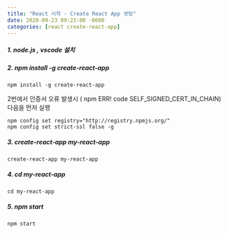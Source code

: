 ```yaml
---
title: "React 시작 - Create React App 셋팅"
date: 2020-09-23 09:23:00 -0600
categories: [react create-react-app]
---
```


##### 1. node.js , vscode 설치

##### 2. npm install -g create-react-app

```
npm install -g create-react-app
```

2번에서 인증서 오류 발생시 ( npm ERR! code SELF_SIGNED_CERT_IN_CHAIN) 다음을 먼저 실행

```
npm config set registry="http://registry.npmjs.org/"
npm config set strict-ssl false -g 
```

##### 3. create-react-app my-react-app
```
create-react-app my-react-app
```

##### 4. cd my-react-app
```
cd my-react-app
```

##### 5. npm start
```
npm start
```
